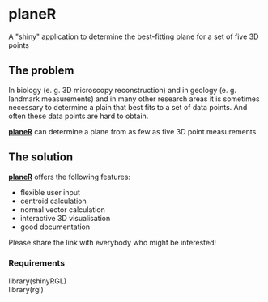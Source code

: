 planeR
========================================================

A "shiny" application to determine the best-fitting plane 
for a set of five 3D points

The problem
---

In biology (e. g. 3D microscopy reconstruction) and 
in geology (e. g. landmark measurements) and 
in many other research
areas it is sometimes necessary to 
determine a plain that best fits to a set of data points. 
And often these data points are hard to obtain.

[**planeR**](http://christoj.shinyapps.io/planeR) 
can determine a plane from as few as five
3D point measurements.


The solution
---

[**planeR**](http://christoj.shinyapps.io/planeR) offers the following features:

- flexible user input
- centroid calculation
- normal vector calculation
- interactive 3D visualisation
- good documentation

Please share the link with everybody who might be interested!


### Requirements

library(shinyRGL)  
library(rgl)  

